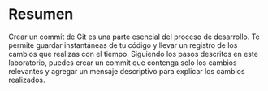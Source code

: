# Resumen

Crear un commit de Git es una parte esencial del proceso de desarrollo. Te permite guardar instantáneas de tu código y llevar un registro de los cambios que realizas con el tiempo. Siguiendo los pasos descritos en este laboratorio, puedes crear un commit que contenga solo los cambios relevantes y agregar un mensaje descriptivo para explicar los cambios realizados.
